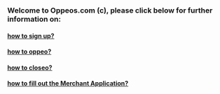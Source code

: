 ### Welcome to Oppeos.com (c), please click below for further information on:

#### [how to sign up?](/help/howto/signup.md)

#### [how to oppeo?](/help/howto/oppeo.md)

#### [how to closeo?](/help/howto/closeo.md)

#### [how to fill out the Merchant Application?](/help/howto/merchant.md)
